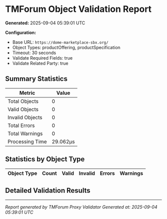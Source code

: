 # TMForum Object Validation Report

**Generated:** 2025-09-04 05:39:01 UTC

**Configuration:**
- Base URL: `https://dome-marketplace-sbx.org/`
- Object Types: productOffering, productSpecification
- Timeout: 30 seconds
- Validate Required Fields: true
- Validate Related Party: true

## Summary Statistics

| Metric | Value |
|--------|-------|
| Total Objects | 0 |
| Valid Objects | 0 |
| Invalid Objects | 0 |
| Total Errors | 0 |
| Total Warnings | 0 |
| Processing Time | 29.062µs |

## Statistics by Object Type

| Object Type | Count | Valid | Invalid | Errors | Warnings |
|-------------|-------|-------|---------|--------|----------|

## Detailed Validation Results

---

*Report generated by TMForum Proxy Validator*
*Generated at: 2025-09-04 05:39:01 UTC*
